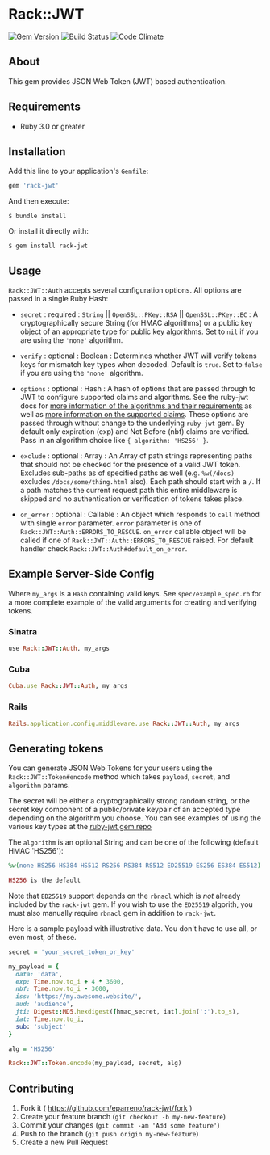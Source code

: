 # Rack::JWT

[![Gem Version](https://badge.fury.io/rb/rack-jwt.svg)](http://badge.fury.io/rb/rack-jwt)
[![Build Status](https://github.com/eparreno/rack-jwt/actions/workflows/ruby.yml/badge.svg)](https://github.com/eparreno/rack-jwt/actions/workflows/ruby.yml/badge.svg)
[![Code Climate](https://codeclimate.com/github/eparreno/rack-jwt/badges/gpa.svg)](https://codeclimate.com/github/eparreno/rack-jwt)

## About

This gem provides JSON Web Token (JWT) based authentication.

## Requirements

- Ruby 3.0 or greater

## Installation

Add this line to your application's `Gemfile`:

```ruby
gem 'rack-jwt'
```

And then execute:

```
$ bundle install
```

Or install it directly with:

```
$ gem install rack-jwt
```

## Usage

`Rack::JWT::Auth` accepts several configuration options. All options are passed in a single Ruby Hash:

* `secret` : required : `String` || `OpenSSL::PKey::RSA` || `OpenSSL::PKey::EC` : A cryptographically secure String (for HMAC algorithms) or a public key object of an appropriate type for public key algorithms. Set to `nil` if you are using the `'none'` algorithm.

* `verify` : optional : Boolean : Determines whether JWT will verify tokens keys for mismatch key types when decoded. Default is `true`. Set to `false` if you are using the `'none'` algorithm.

* `options` : optional : Hash : A hash of options that are passed through to JWT to configure supported claims and algorithms. See the ruby-jwt docs for [more information of the algorithms and their requirements](https://github.com/jwt/ruby-jwt#algorithms-and-usage) as well as [more information on the supported claims](https://github.com/progrium/ruby-jwt#support-for-reserved-claim-names). These options are passed through without change to the underlying `ruby-jwt` gem. By default only expiration (exp) and Not Before (nbf) claims are verified. Pass in an algorithm choice like `{ algorithm: 'HS256' }`.

* `exclude` : optional : Array : An Array of path strings representing paths that should not be checked for the presence of a valid JWT token. Excludes sub-paths as of specified paths as well (e.g. `%w(/docs)` excludes `/docs/some/thing.html` also). Each path should start with a `/`. If a path matches the current request path this entire middleware is skipped and no authentication or verification of tokens takes place.

* `on_error` : optional : Callable : An object which responds to `call` method with single `error` parameter. `error` parameter is one of `Rack::JWT::Auth::ERRORS_TO_RESCUE`. `on_error` callable object will be called if one of `Rack::JWT::Auth::ERRORS_TO_RESCUE` raised. For default handler check `Rack::JWT::Auth#default_on_error`.

## Example Server-Side Config

Where `my_args` is a `Hash` containing valid keys. See `spec/example_spec.rb`
for a more complete example of the valid arguments for creating and verifying
tokens.

### Sinatra

```ruby
use Rack::JWT::Auth, my_args
```

### Cuba

```ruby
Cuba.use Rack::JWT::Auth, my_args
```

### Rails

```ruby
Rails.application.config.middleware.use Rack::JWT::Auth, my_args
```

## Generating tokens
You can generate JSON Web Tokens for your users using the
`Rack::JWT::Token#encode` method which takes `payload`,
`secret`, and `algorithm` params.

The secret will be either a cryptographically strong random string, or the
secret key component of a public/private keypair of an accepted type depending on
the algorithm you choose. You can see examples of using the various key types at
the [ruby-jwt gem repo](https://github.com/jwt/ruby-jwt/blob/master/README.md)

The `algorithm` is an optional String and can be one of the following (default HMAC 'HS256'):

```ruby
%w(none HS256 HS384 HS512 RS256 RS384 RS512 ED25519 ES256 ES384 ES512)

HS256 is the default
```

Note that `ED25519` support depends on the `rbnacl` which is _not_ already included by the
`rack-jwt` gem. If you wish to use the `ED25519` algorith, you must also manually require
`rbnacl` gem in addition to `rack-jwt`.

Here is a sample payload with illustrative data. You don't have to use all,
or even most, of these.

```ruby
secret = 'your_secret_token_or_key'

my_payload = {
  data: 'data',
  exp: Time.now.to_i + 4 * 3600,
  nbf: Time.now.to_i - 3600,
  iss: 'https://my.awesome.website/',
  aud: 'audience',
  jti: Digest::MD5.hexdigest([hmac_secret, iat].join(':').to_s),
  iat: Time.now.to_i,
  sub: 'subject'
}

alg = 'HS256'

Rack::JWT::Token.encode(my_payload, secret, alg)
```

## Contributing

1. Fork it ( https://github.com/eparreno/rack-jwt/fork )
2. Create your feature branch (`git checkout -b my-new-feature`)
3. Commit your changes (`git commit -am 'Add some feature'`)
4. Push to the branch (`git push origin my-new-feature`)
5. Create a new Pull Request

